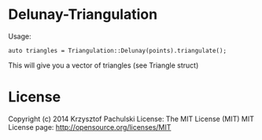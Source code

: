 Delunay-Triangulation
=====================

Usage:

  `auto triangles = Triangulation::Delunay(points).triangulate();`

This will give you a vector of triangles (see Triangle struct)

License
=====================

Copyright (c) 2014 Krzysztof Pachulski
License: The MIT License (MIT)
MIT License page: http://opensource.org/licenses/MIT
